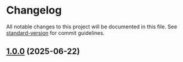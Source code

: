 # Changelog

All notable changes to this project will be documented in this file. See [standard-version](https://github.com/conventional-changelog/standard-version) for commit guidelines.

## [1.0.0](https://github-work/banditctl/banditctl-tools/compare/v1.0.0-devxp...v1.0.0) (2025-06-22)

